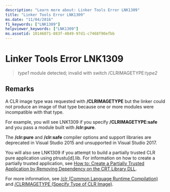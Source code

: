 ```yaml
---
description: "Learn more about: Linker Tools Error LNK1309"
title: "Linker Tools Error LNK1309"
ms.date: "11/04/2016"
f1_keywords: ["LNK1309"]
helpviewer_keywords: ["LNK1309"]
ms.assetid: 10146071-883f-4849-97d1-c7468f90efbb
---
```

# Linker Tools Error LNK1309

> *type1* module detected; invalid with switch /CLRIMAGETYPE:*type2*

## Remarks

A CLR image type was requested with **/CLRIMAGETYPE** but the linker could not produce an image of that type because one or more modules were incompatible with that type.

For example, you will see LNK1309 if you specify **/CLRIMAGETYPE:safe** and you pass a module built with **/clr:pure**.

The **/clr:pure** and **/clr:safe** compiler options and support libraries are deprecated in Visual Studio 2015 and unsupported in Visual Studio 2017.

You will also see LNK1309 if you attempt to build a partially trusted CLR pure application using ptrustu[d].lib. For information on how to create a partially trusted application, see [How to: Create a Partially Trusted Application by Removing Dependency on the CRT Library DLL](../../dotnet/create-a-partially-trusted-application.md).

For more information, see [/clr (Common Language Runtime Compilation)](../../build/reference/clr-common-language-runtime-compilation.md) and [/CLRIMAGETYPE (Specify Type of CLR Image)](../../build/reference/clrimagetype-specify-type-of-clr-image.md).
